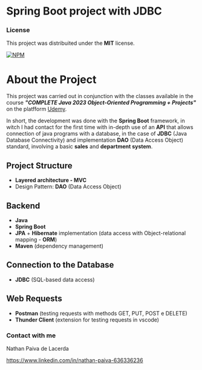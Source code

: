 # Spring Boot project with JDBC

### License

This project was distribuited under the **MIT** license.

[![NPM](https://img.shields.io/npm/l/react)](https://github.com/nathan00pdl/Projeto2_Java_Spring/blob/main/LICENSE) 

# About the Project

This project was carried out in conjunction with the classes available in the course ***"COMPLETE Java 2023 Object-Oriented Programming + Projects"*** on the platfform [Udemy](https://www.udemy.com/).

In short, the development was done with the **Spring Boot** framework, in witch I had contact for the first time with in-depth use of an **API** that allows connection of java programs with a database, in the case of **JDBC** (Java Database Connectivity) and implementation **DAO** (Data Access Object) standard, involving a basic **sales** and **department system**. 

## Project Structure 
- **Layered architecture - MVC**
- Design Pattern: **DAO** (Data Access Object)

## Backend
- **Java**
- **Spring Boot** 
- **JPA** + **Hibernate** implementation (data access with Object-relational mapping - **ORM**)
- **Maven** (dependency management)
  
## Connection to the Database
- **JDBC** (SQL-based data access)
  
## Web Requests
- **Postman** (testing requests with methods GET, PUT, POST e DELETE)
- **Thunder Client** (extension for testing requests in vscode)

### Contact with me 

Nathan Paiva de Lacerda

https://www.linkedin.com/in/nathan-paiva-636336236

